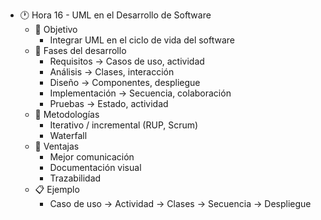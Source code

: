 - 🕐 Hora 16 - UML en el Desarrollo de Software
  - 🎯 Objetivo
    - Integrar UML en el ciclo de vida del software
  - 📌 Fases del desarrollo
    - Requisitos → Casos de uso, actividad
    - Análisis → Clases, interacción
    - Diseño → Componentes, despliegue
    - Implementación → Secuencia, colaboración
    - Pruebas → Estado, actividad
  - 🧠 Metodologías
    - Iterativo / incremental (RUP, Scrum)
    - Waterfall
  - 🧩 Ventajas
    - Mejor comunicación
    - Documentación visual
    - Trazabilidad
  - 📋 Ejemplo
    - Caso de uso → Actividad → Clases → Secuencia → Despliegue
